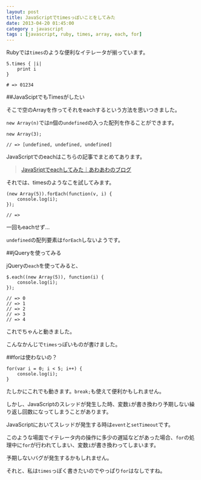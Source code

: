 ```yaml
---
layout: post
title: JavaScriptでtimesっぽいことをしてみた
date: 2013-04-20 01:45:00
category : javascript
tags : [javascript, ruby, times, array, each, for]
---
```


Rubyでは`times`のような便利なイテレータが揃っています。

	5.times { |i|
		print i
	}
	
	# => 01234

##JavaSciptでもTimesがしたい

そこで空のArrayを作ってそれをeachするという方法を思いつきました。

`new Array(n)`ではn個の`undefined`の入った配列を作ることができます。

	new Array(3);
	
	// => [undefined, undefined, undefined]

JavaScriptでのeachはこちらの記事でまとめてあります。

> [JavaSriptでeachしてみた｜あわあわのブログ](http://pnlybubbles.github.io/javascript/2013-02-15/javascript-jquery-each/ "JavaSriptでeachしてみた｜あわあわのブログ")

それでは、timesのようなこを試してみます。

	(new Array(5)).forEach(function(v, i) {
		console.log(i);
	});
	
	// =>

一回もeachせず...

`undefined`の配列要素は`forEach`しないようです。

##jQueryを使ってみる

jQueryの`each`を使ってみると、

	$.each((new Array(5)), function(i) {
		console.log(i);
	});
	
	// => 0
	// => 1
	// => 2
	// => 3
	// => 4

これでちゃんと動きました。

こんなかんじで`times`っぽいものが書けました。

##forは使わないの？

	for(var i = 0; i < 5; i++) {
		console.log(i);
	}

たしかにこれでも動きます。`break;`も使えて便利かもしれません。

しかし、JavaScriptのスレッドが発生した時、変数`i`が書き換わり予期しない繰り返し回数になってしまうことがあります。

JavaScriptにおいてスレッドが発生する時は`event`と`setTimeout`です。

このような場面でイテレータ内の操作に多少の遅延などがあった場合、`for`の処理中に`for`が行われてしまい、変数`i`が書き換わってしまいます。

予期しないバグが発生するかもしれません。

それと、私は`times`っぽく書きたいのでやっぱり`for`はなしですね。
